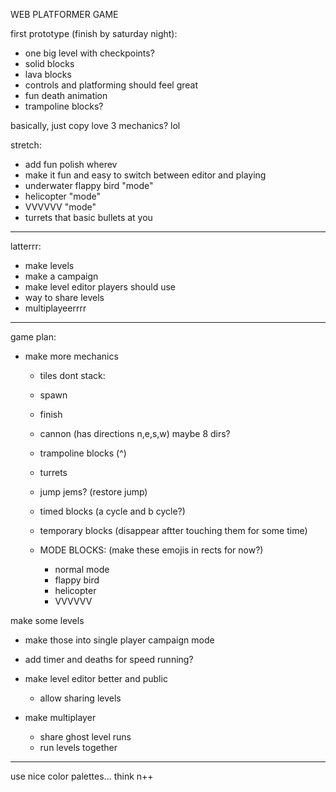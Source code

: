 WEB PLATFORMER GAME

first prototype (finish by saturday night):
- one big level with checkpoints?
- solid blocks
- lava blocks
- controls and platforming should feel great
- fun death animation
- trampoline blocks?

basically, just copy love 3 mechanics? lol

stretch:
- add fun polish wherev
- make it fun and easy to switch between editor and playing
- underwater flappy bird "mode"
- helicopter "mode"
- VVVVVV "mode"
- turrets that basic bullets at you

---

latterrr:

- make levels
- make a campaign
- make level editor players should use
- way to share levels
- multiplayeerrrr

---

game plan:

- make more mechanics
  - tiles dont stack:
  - spawn
  - finish
  - cannon (has directions n,e,s,w) maybe 8 dirs?

  - trampoline blocks (^)
  - turrets
  - jump jems? (restore jump)
  - timed blocks (a cycle and b cycle?)
  - temporary blocks (disappear aftter touching them for some time)

  - MODE BLOCKS:
    (make these emojis in rects for now?)
    - normal mode
    - flappy bird
    - helicopter
    - VVVVVV

 make some levels
  - make those into single player campaign mode
  - add timer and deaths for speed running?

- make level editor better and public
  - allow sharing levels
- make multiplayer
  - share ghost level runs
  - run levels together

---

use nice color palettes...
think n++
